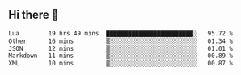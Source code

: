 ## Hi there 👋
<!--START_SECTION:waka-->

```txt
Lua        19 hrs 49 mins  ████████████████████████░   95.72 %
Other      16 mins         ▒░░░░░░░░░░░░░░░░░░░░░░░░   01.34 %
JSON       12 mins         ▒░░░░░░░░░░░░░░░░░░░░░░░░   01.01 %
Markdown   11 mins         ▒░░░░░░░░░░░░░░░░░░░░░░░░   00.89 %
XML        10 mins         ▒░░░░░░░░░░░░░░░░░░░░░░░░   00.87 %
```

<!--END_SECTION:waka-->
